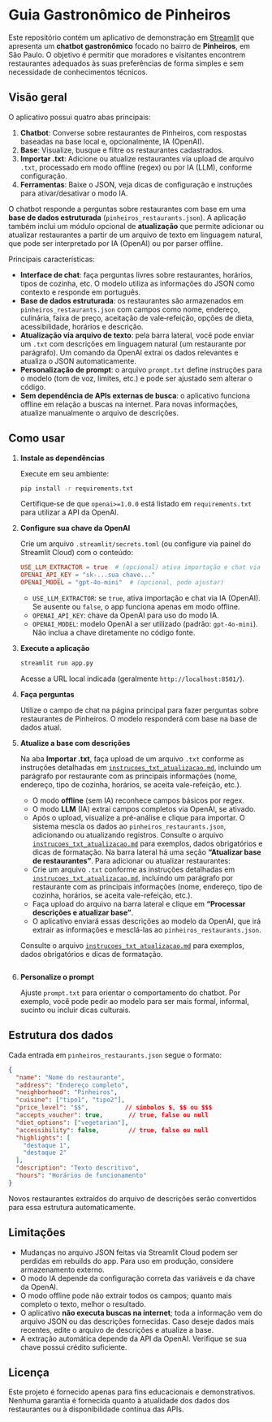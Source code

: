 # Guia Gastronômico de Pinheiros

Este repositório contém um aplicativo de demonstração em [Streamlit](https://streamlit.io) que apresenta um **chatbot gastronômico** focado no bairro de **Pinheiros**, em São Paulo. O objetivo é permitir que moradores e visitantes encontrem restaurantes adequados às suas preferências de forma simples e sem necessidade de conhecimentos técnicos.

## Visão geral


O aplicativo possui quatro abas principais:
1. **Chatbot**: Converse sobre restaurantes de Pinheiros, com respostas baseadas na base local e, opcionalmente, IA (OpenAI).
2. **Base**: Visualize, busque e filtre os restaurantes cadastrados.
3. **Importar .txt**: Adicione ou atualize restaurantes via upload de arquivo `.txt`, processado em modo offline (regex) ou por IA (LLM), conforme configuração.
4. **Ferramentas**: Baixe o JSON, veja dicas de configuração e instruções para ativar/desativar o modo IA.

O chatbot responde a perguntas sobre restaurantes com base em uma **base de dados estruturada** (`pinheiros_restaurants.json`). A aplicação também inclui um módulo opcional de **atualização** que permite adicionar ou atualizar restaurantes a partir de um arquivo de texto em linguagem natural, que pode ser interpretado por IA (OpenAI) ou por parser offline.

Principais características:

- **Interface de chat**: faça perguntas livres sobre restaurantes, horários, tipos de cozinha, etc. O modelo utiliza as informações do JSON como contexto e responde em português.
- **Base de dados estruturada**: os restaurantes são armazenados em `pinheiros_restaurants.json` com campos como nome, endereço, culinária, faixa de preço, aceitação de vale‑refeição, opções de dieta, acessibilidade, horários e descrição.
- **Atualização via arquivo de texto**: pela barra lateral, você pode enviar um `.txt` com descrições em linguagem natural (um restaurante por parágrafo). Um comando da OpenAI extrai os dados relevantes e atualiza o JSON automaticamente.
- **Personalização de prompt**: o arquivo `prompt.txt` define instruções para o modelo (tom de voz, limites, etc.) e pode ser ajustado sem alterar o código.
- **Sem dependência de APIs externas de busca**: o aplicativo funciona offline em relação a buscas na internet. Para novas informações, atualize manualmente o arquivo de descrições.

## Como usar

1. **Instale as dependências**

   Execute em seu ambiente:

   ```bash
   pip install -r requirements.txt
   ```

   Certifique‑se de que `openai>=1.0.0` está listado em `requirements.txt` para utilizar a API da OpenAI.

2. **Configure sua chave da OpenAI**


   Crie um arquivo `.streamlit/secrets.toml` (ou configure via painel do Streamlit Cloud) com o conteúdo:

   ```toml
   USE_LLM_EXTRACTOR = true  # (opcional) ativa importação e chat via IA
   OPENAI_API_KEY = "sk‑...sua chave..."
   OPENAI_MODEL = "gpt-4o-mini"  # (opcional, pode ajustar)
   ```

   - `USE_LLM_EXTRACTOR`: se `true`, ativa importação e chat via IA (OpenAI). Se ausente ou `false`, o app funciona apenas em modo offline.
   - `OPENAI_API_KEY`: chave da OpenAI para uso do modo IA.
   - `OPENAI_MODEL`: modelo OpenAI a ser utilizado (padrão: `gpt-4o-mini`).
   Não inclua a chave diretamente no código fonte.

3. **Execute a aplicação**

   ```bash
   streamlit run app.py
   ```

   Acesse a URL local indicada (geralmente `http://localhost:8501/`).

4. **Faça perguntas**

   Utilize o campo de chat na página principal para fazer perguntas sobre restaurantes de Pinheiros. O modelo responderá com base na base de dados atual.

5. **Atualize a base com descrições**


   Na aba **Importar .txt**, faça upload de um arquivo `.txt` conforme as instruções detalhadas em [`instrucoes_txt_atualizacao.md`](instrucoes_txt_atualizacao.md), incluindo um parágrafo por restaurante com as principais informações (nome, endereço, tipo de cozinha, horários, se aceita vale-refeição, etc.).
   - O modo **offline** (sem IA) reconhece campos básicos por regex.
   - O modo **LLM** (IA) extrai campos completos via OpenAI, se ativado.
   - Após o upload, visualize a pré-análise e clique para importar. O sistema mescla os dados ao `pinheiros_restaurants.json`, adicionando ou atualizando registros.
   Consulte o arquivo [`instrucoes_txt_atualizacao.md`](instrucoes_txt_atualizacao.md) para exemplos, dados obrigatórios e dicas de formatação.
   Na barra lateral há uma seção **“Atualizar base de restaurantes”**. Para adicionar ou atualizar restaurantes:
   - Crie um arquivo `.txt` conforme as instruções detalhadas em [`instrucoes_txt_atualizacao.md`](instrucoes_txt_atualizacao.md), incluindo um parágrafo por restaurante com as principais informações (nome, endereço, tipo de cozinha, horários, se aceita vale-refeição, etc.).
   - Faça upload do arquivo na barra lateral e clique em **“Processar descrições e atualizar base”**.
   - O aplicativo enviará essas descrições ao modelo da OpenAI, que irá extrair as informações e mesclá-las ao `pinheiros_restaurants.json`.

   Consulte o arquivo [`instrucoes_txt_atualizacao.md`](instrucoes_txt_atualizacao.md) para exemplos, dados obrigatórios e dicas de formatação.
   ```

6. **Personalize o prompt**

   Ajuste `prompt.txt` para orientar o comportamento do chatbot. Por exemplo, você pode pedir ao modelo para ser mais formal, informal, sucinto ou incluir dicas culturais.

## Estrutura dos dados

Cada entrada em `pinheiros_restaurants.json` segue o formato:

```json
{
  "name": "Nome do restaurante",
  "address": "Endereço completo",
  "neighborhood": "Pinheiros",
  "cuisine": ["tipo1", "tipo2"],
  "price_level": "$$",          // símbolos $, $$ ou $$$
  "accepts_voucher": true,       // true, false ou null
  "diet_options": ["vegetarian"],
  "accessibility": false,        // true, false ou null
  "highlights": [
    "destaque 1",
    "destaque 2"
  ],
  "description": "Texto descritivo",
  "hours": "Horários de funcionamento"
}
```

Novos restaurantes extraídos do arquivo de descrições serão convertidos para essa estrutura automaticamente.

## Limitações


- Mudanças no arquivo JSON feitas via Streamlit Cloud podem ser perdidas em rebuilds do app. Para uso em produção, considere armazenamento externo.
- O modo IA depende da configuração correta das variáveis e da chave da OpenAI.
- O modo offline pode não extrair todos os campos; quanto mais completo o texto, melhor o resultado.
- O aplicativo **não executa buscas na internet**; toda a informação vem do arquivo JSON ou das descrições fornecidas. Caso deseje dados mais recentes, edite o arquivo de descrições e atualize a base.
- A extração automática depende da API da OpenAI. Verifique se sua chave possui crédito suficiente.

## Licença

Este projeto é fornecido apenas para fins educacionais e demonstrativos. Nenhuma garantia é fornecida quanto à atualidade dos dados dos restaurantes ou à disponibilidade contínua das APIs.